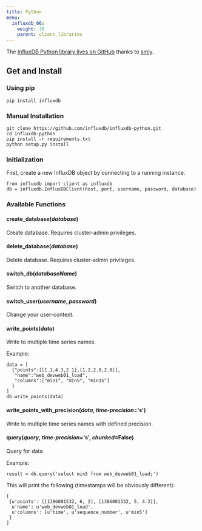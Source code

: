 ```yaml
---
title: Python
menu:
  influxdb_06:
    weight: 30
    parent: client_libraries
---
```


The [InfluxDB Python library lives on GitHub](https://github.com/influxdb/influxdb-python) thanks to [smly](https://github.com/smly).

## Get and Install

### Using pip

    pip install influxdb

### Manual Installation

    git clone https://github.com/influxdb/influxdb-python.git
    cd influxdb-python
    pip install -r requirements.txt
    python setup.py install

### Initialization

First, create a new InfluxDB object by connecting to a running instance.

    from influxdb import client as influxdb
    db = influxdb.InfluxDBClient(host, port, username, password, database)

### Available Functions

#### create\_database(_database_)

Create database.
Requires cluster-admin privileges.

#### delete\_database(_database_)

Delete database.
Requires cluster-admin privileges.

#### switch\_db(_databaseName_)

Switch to another database.

#### switch\_user(_username_, _password_)

Change your user-context.

#### write\_points(_data_)

Write to multiple time series names.

Example:

    data = [
      {"points":[[1.1,4.3,2.1],[1.2,2.0,2.0]],
       "name":"web_devweb01_load",
       "columns":["min1", "min5", "min15"]
      }
    ]
    db.write_points(data)

#### write\_points\_with\_precision(_data_, _time-precision_='s')

Write to multiple time series names with defined precision.

#### query(_query_, _time-precision_='s', _chunked_=False)

Query for data

Example:

    result = db.query('select min5 from web_devweb01_load;')

This will print the following (timestamps will be obviously different):

    [
     {u'points': [[1386001532, 6, 2], [1386001532, 5, 4.3]],
      u'name': u'web_devweb01_load',
      u'columns': [u'time', u'sequence_number', u'min5']
     }
    ]
